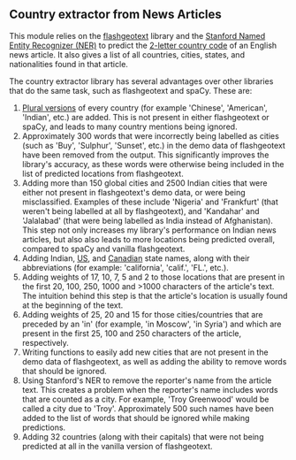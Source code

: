 ## Country extractor from News Articles

This module relies on the [flashgeotext](https://flashgeotext.iwpnd.pw/) library and the [Stanford Named Entity Recognizer (NER)](https://nlp.stanford.edu/software/CRF-NER.shtml) to predict the [2-letter country code](https://www.iban.com/country-codes) of an English news article. It also gives a list of all countries, cities, states, and nationalities found in that article.

The country extractor library has several advantages over other libraries that do the same task, such as flashgeotext and spaCy. These are:
1. [Plural versions](https://en.wikipedia.org/wiki/List_of_adjectival_and_demonymic_forms_for_countries_and_nations) of every country (for example 'Chinese', 'American', 'Indian', etc.) are added. This is not present in either flashgeotext or spaCy, and leads to many country mentions being ignored.
2. Approximately 300 words that were incorrectly being labelled as cities (such as 'Buy', 'Sulphur', 'Sunset', etc.) in the demo data of flashgeotext have been removed from the output. This significantly improves the library's accuracy, as these words were otherwise being included in the list of predicted locations from flashgeotext.
3. Adding more than 150 global cities and 2500 Indian cities that were either not present in flashgeotext's demo data, or were being misclassified. Examples of these include 'Nigeria' and 'Frankfurt' (that weren't being labelled at all by flashgeotext), and 'Kandahar' and 'Jalalabad' (that were being labelled as India instead of Afghanistan). This step not only increases my library's performance on Indian news articles, but also also leads to more locations being predicted overall, compared to spaCy and vanilla flashgeotext.
4. Adding Indian, [US](https://www.ncbi.nlm.nih.gov/books/NBK7254/), and [Canadian](https://en.wikipedia.org/wiki/List_of_U.S._state_abbreviations) state names, along with their abbreviations (for example: 'california', 'calif.', 'FL.', etc.).
5. Adding weights of 17, 10, 7, 5 and 2 to those locations that are present in the first 20, 100, 250, 1000 and >1000 characters of the article's text. The intuition behind this step is that the article's location is usually found at the beginning of the text.
6. Adding weights of 25, 20 and 15 for those cities/countries that are preceded by an 'in' (for example, 'in Moscow', 'in Syria') and which are present in the first 25, 100 and 250 characters of the article, respectively.
7. Writing functions to easily add new cities that are not present in the demo data of flashgeotext, as well as adding the ability to remove words that should be ignored.
8. Using Stanford's NER to remove the reporter's name from the article text. This creates a problem when the reporter's name includes words that are counted as a city. For example, 'Troy Greenwood' would be called a city due to 'Troy'. Approximately 500 such names have been added to the list of words that should be ignored while making predictions.
9. Adding 32 countries (along with their capitals) that were not being predicted at all in the vanilla version of flashgeotext.
